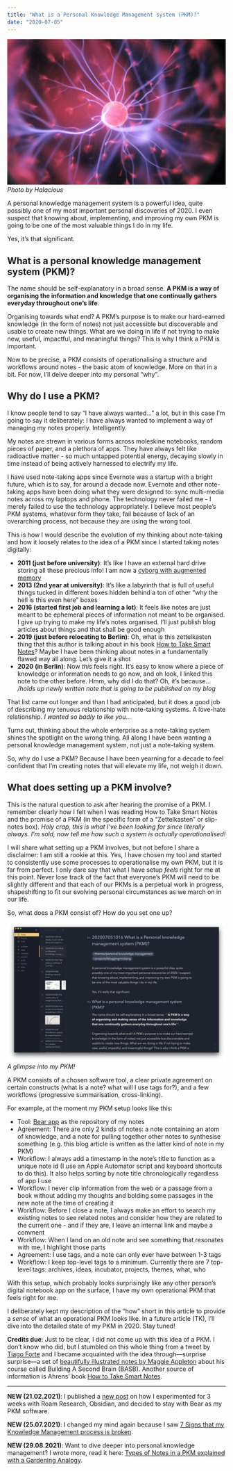 ```yaml
---
title: "What is a Personal Knowledge Management system (PKM)?"
date: "2020-07-05"
---
```


![a visualisation of a neuron firing](images/brain-synapsis.jpg)
_Photo by Halacious_

A personal knowledge management system is a powerful idea, quite possibly one of my most important personal discoveries of 2020. I even suspect that knowing about, implementing, and improving my own PKM is going to be one of the most valuable things I do in my life.

Yes, it’s that significant.

## What is a personal knowledge management system (PKM)?
The name should be self-explanatory in a broad sense. **A PKM is a way of organising the information and knowledge that one continually gathers everyday throughout one’s life**.

Organising towards what end? A PKM’s purpose is to make our hard-earned knowledge (in the form of notes) not just accessible but discoverable and usable to create new things. What are we doing in life if not trying to make new, useful, impactful, and meaningful things? This is why I think a PKM is important.

Now to be precise, a PKM consists of operationalising a structure and workflows around notes - the basic atom of knowledge. More on that in a bit. For now, I’ll delve deeper into my personal “why”.

## Why do I use a PKM?

I know people tend to say “I have always wanted…” a lot, but in this case I’m going to say it deliberately: I have always wanted to implement a way of managing my notes properly. Intelligently.

My notes are strewn in various forms across moleskine notebooks, random pieces of paper, and a plethora of apps. They have always felt like radioactive matter - so much untapped potential energy, decaying slowly in time instead of being actively harnessed to electrify my life.

I have used note-taking apps since Evernote was a startup with a bright future, which is to say, for around a decade now. Evernote and other note-taking apps have been doing what they were designed to: sync multi-media notes across my laptops and phone. The technology never failed me - I merely failed to use the technology appropriately. I believe most people’s PKM systems, whatever form they take, fail because of lack of an overarching process, not because they are using the wrong tool.

This is how I would describe the evolution of my thinking about note-taking and how it loosely relates to the idea of a PKM since I started taking notes digitally:

- __2011 (just before university)__: It’s like I have an external hard drive storing all these precious info! I am now a [cyborg with augmented memory](/2020-02-23-how-i-think-about-memory)
- __2013 (2nd year at university)__: It’s like a labyrinth that is full of useful things tucked in different boxes hidden behind a ton of other “why the hell is this even here” boxes
- __2016 (started first job and learning a lot)__: It feels like notes are just meant to be ephemeral pieces of information not meant to be organised. I give up trying to make my life’s notes organised. I’ll just publish blog articles about things and that shall be good enough
- __2019 (just before relocating to Berlin)__: Oh, what is this zettelkasten thing that this author is talking about in his book [How to Take Smart Notes](https://www.goodreads.com/book/show/34507927-how-to-take-smart-notes)? Maybe I have been thinking about notes in a fundamentally flawed way all along. Let’s give it a shot
- __2020 (in Berlin)__: Now *this* feels right. It’s easy to know where a piece of knowledge or information needs to go now, and oh look, I linked this note to the other before. Hmm, why did I do that? Oh, it’s because… _/holds up newly written note that is going to be published on my blog_

That list came out longer and than I had anticipated, but it does a good job of describing my tenuous relationship with note-taking systems. A love-hate relationship. _I wanted so badly to like you…_

Turns out, thinking about the whole enterprise as a note-taking system shines the spotlight on the wrong thing. All along I have been wanting a personal knowledge management system, not just a note-taking system.

So, why do I use a PKM? Because I have been yearning for a decade to feel confident that I’m creating notes that will elevate my life, not weigh it down.

## What does setting up a PKM involve?

This is the natural question to ask after hearing the promise of a PKM. I remember clearly how I felt when I was reading How to Take Smart Notes and the promise of a PKM (in the specific form of a “Zettelkasten” or slip-notes box). _Holy crap, this is what I’ve been looking for since literally always. I’m sold, now tell me how such a system is actually operationalised!_

I will share what setting up a PKM involves, but not before I share a disclaimer: I am still a rookie at this. Yes, I have chosen my tool and started to consistently use some processes to operationalise my own PKM, but it is far from perfect. I only dare say that what I have setup _feels_ right for me at this point. Never lose track of the fact that everyone’s PKM will need to be slightly different and that each of our PKMs is a perpetual work in progress, shapeshifting to fit our evolving personal circumstances as we march on in our life.

So, what does a PKM consist of? How do you set one up?

![screenshot of my PKM in Bear app - Nick Ang blog](images/nick-ang-pkm-1.png) 
_A glimpse into my PKM!_

A PKM consists of a chosen software tool, a clear private agreement on certain constructs (what is a note? what will I use tags for?), and a few workflows (progressive summarisation, cross-linking).

For example, at the moment my PKM setup looks like this:

- Tool: [Bear app](https://www.nickang.com/2018-11-02-bear-app-im-ready-for-you/) as the repository of my notes
- Agreement: There are only 2 kinds of notes: a note containing an atom of knowledge, and a note for pulling together other notes to synthesise something (e.g. this blog article is written as the latter kind of note in my PKM)
- Workflow: I always add a timestamp in the note’s title to function as a unique note id (I use an Apple Automator script and keyboard shortcuts to do this). It also helps sorting by note title chronologically regardless of app I use
- Workflow: I never clip information from the web or a passage from a book without adding my thoughts and bolding some passages in the new note at the time of creating it
- Workflow: Before I close a note, I always make an effort to search my existing notes to see related notes and consider how they are related to the current one - and if they are, I leave an internal link and maybe a comment
- Workflow: When I land on an old note and see something that resonates with me, I highlight those parts
- Agreement: I use tags, and a note can only ever have between 1-3 tags
- Workflow: I keep top-level tags to a minimum. Currently there are 7 top-level tags: archives, ideas, incubator, projects, themes, what, who

With this setup, which probably looks surprisingly like any other person’s digital notebook app on the surface, I have my own operational PKM that feels right for me. 

I deliberately kept my description of the “how” short in this article to provide a _sense_ of what an operational PKM looks like. In a future article (TK), I’ll dive into the detailed state of my PKM in 2020. Stay tuned!

**Credits due**: Just to be clear, I did not come up with this idea of a PKM. I don’t know who did, but I stumbled on this whole thing from a tweet by [Tiago Forte](https://twitter.com/fortelabs) and I became acquainted with the idea through—surprise surprise—a set of [beautifully illustrated notes by Maggie Appleton](https://maggieappleton.com/basb) about his course called Building A Second Brain (BASB). Another source of information is Ahrens’ book [How to Take Smart Notes](https://www.goodreads.com/book/show/34507927-how-to-take-smart-notes).

---

**NEW (21.02.2021)**: I published a [new post](/2021-02-21-obsidian-roam-why-i-am-staying-with-bear-as-my-pkm/) on how I experimented for 3 weeks with Roam Research, Obsidian, and decided to stay with Bear as my PKM software.

**NEW (25.07.2021)**: I changed my mind again because I saw [7 Signs that my Knowledge Management process is broken](/2021-07-25-7-signs-that-my-knowledge-management-process-is-broken/).

**NEW (29.08.2021)**: Want to dive deeper into personal knowledge management? I wrote more, read it here: [Types of Notes in a PKM explained with a Gardening Analogy](/2021-08-29-types-of-notes-in-a-pkm-explained-with-a-gardening-analogy-part-i/).